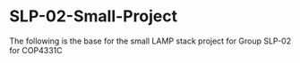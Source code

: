 # SLP-02-Small-Project
The following is the base for the small LAMP stack project for Group SLP-02 for COP4331C
